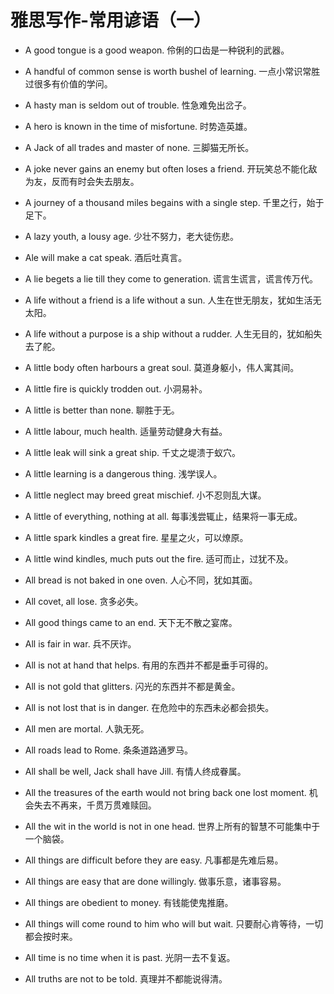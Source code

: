 # 雅思写作-常用谚语（一）

* A good tongue is a good weapon. 伶俐的口齿是一种锐利的武器。

* A handful of common sense is worth bushel of learning. 一点小常识常胜过很多有价值的学问。

* A hasty man is seldom out of trouble. 性急难免出岔子。

* A hero is known in the time of misfortune. 时势造英雄。

* A Jack of all trades and master of none. 三脚猫无所长。

* A joke never gains an enemy but often loses a friend. 开玩笑总不能化敌为友，反而有时会失去朋友。

* A journey of a thousand miles begains with a single step. 千里之行，始于足下。

* A lazy youth, a lousy age. 少壮不努力，老大徒伤悲。

* Ale will make a cat speak. 酒后吐真言。

* A lie begets a lie till they come to generation. 谎言生谎言，谎言传万代。

* A life without a friend is a life without a sun. 人生在世无朋友，犹如生活无太阳。

* A life without a purpose is a ship without a rudder. 人生无目的，犹如船失去了舵。

* A little body often harbours a great soul. 莫道身躯小，伟人寓其间。

* A little fire is quickly trodden out. 小洞易补。

* A little is better than none. 聊胜于无。

* A little labour, much health. 适量劳动健身大有益。

* A little leak will sink a great ship. 千丈之堤溃于蚁穴。

* A little learning is a dangerous thing. 浅学误人。

* A little neglect may breed great mischief. 小不忍则乱大谋。

* A little of everything, nothing at all. 每事浅尝辄止，结果将一事无成。

* A little spark kindles a great fire. 星星之火，可以燎原。

* A little wind kindles, much puts out the fire. 适可而止，过犹不及。

* All bread is not baked in one oven. 人心不同，犹如其面。

* All covet, all lose. 贪多必失。

* All good things came to an end. 天下无不散之宴席。

* All is fair in war. 兵不厌诈。

* All is not at hand that helps. 有用的东西并不都是垂手可得的。

* All is not gold that glitters. 闪光的东西并不都是黄金。

* All is not lost that is in danger. 在危险中的东西未必都会损失。

* All men are mortal. 人孰无死。

* All roads lead to Rome. 条条道路通罗马。

* All shall be well, Jack shall have Jill. 有情人终成眷属。

* All the treasures of the earth would not bring back one lost moment. 机会失去不再来，千贯万贯难赎回。

* All the wit in the world is not in one head. 世界上所有的智慧不可能集中于一个脑袋。

* All things are difficult before they are easy. 凡事都是先难后易。

* All things are easy that are done willingly. 做事乐意，诸事容易。

* All things are obedient to money. 有钱能使鬼推磨。

* All things will come round to him who will but wait. 只要耐心肯等待，一切都会按时来。

* All time is no time when it is past. 光阴一去不复返。

* All truths are not to be told. 真理并不都能说得清。